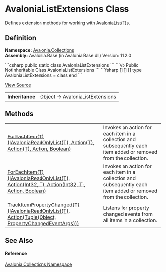 # AvaloniaListExtensions Class


Defines extension methods for working with <a href="T_Avalonia_Collections_AvaloniaList_1">AvaloniaList(T)</a>s.



## Definition
**Namespace:** <a href="N_Avalonia_Collections">Avalonia.Collections</a>  
**Assembly:** Avalonia.Base (in Avalonia.Base.dll) Version: 11.2.0

<Tabs groupId="api-code-preview">
<TabItem value="csharp" label="C#">
```csharp
public static class AvaloniaListExtensions
```
</TabItem>
<TabItem value="vb" label="VB">
```vb
<ExtensionAttribute>
Public NotInheritable Class AvaloniaListExtensions
```
</TabItem>
<TabItem value="fsharp" label="F#">
```fsharp
[<AbstractClassAttribute>]
[<SealedAttribute>]
[<ExtensionAttribute>]
type AvaloniaListExtensions = class end
```
</TabItem>
</Tabs>



<a href="https://github.com/AvaloniaUI/Avalonia/tree/master/src/Avalonia.Base/Collections/AvaloniaListExtensions.cs" title="View the source code">View Source</a>

<table>
<tr><td><strong>Inheritance</strong></td><td><a href="https://learn.microsoft.com/dotnet/api/system.object" target="_blank" rel="noopener noreferrer">Object</a>  →  AvaloniaListExtensions</td></tr>
</table>



## Methods
<table>
<tr>
<td><a href="M_Avalonia_Collections_AvaloniaListExtensions_ForEachItem__1">ForEachItem(T)(IAvaloniaReadOnlyList(T), Action(T), Action(T), Action, Boolean)</a></td>
<td>Invokes an action for each item in a collection and subsequently each item added or removed from the collection.</td>
</tr>
<tr>
<td><a href="M_Avalonia_Collections_AvaloniaListExtensions_ForEachItem__1_1">ForEachItem(T)(IAvaloniaReadOnlyList(T), Action(Int32, T), Action(Int32, T), Action, Boolean)</a></td>
<td>Invokes an action for each item in a collection and subsequently each item added or removed from the collection.</td>
</tr>
<tr>
<td><a href="M_Avalonia_Collections_AvaloniaListExtensions_TrackItemPropertyChanged__1">TrackItemPropertyChanged(T)(IAvaloniaReadOnlyList(T), Action(Tuple(Object, PropertyChangedEventArgs)))</a></td>
<td>Listens for property changed events from all items in a collection.</td>
</tr>
</table>

## See Also


#### Reference
<a href="N_Avalonia_Collections">Avalonia.Collections Namespace</a>  

